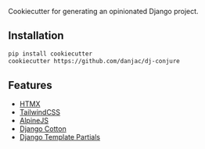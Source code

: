 Cookiecutter for generating an opinionated Django project.

## Installation

```bash
pip install cookiecutter
cookiecutter https://github.com/danjac/dj-conjure
```

## Features

* [HTMX](https://htmx.org/)
* [TailwindCSS](https://tailwindcss.com/)
* [AlpineJS](https://alpinejs.dev/)
* [Django Cotton](https://django-cotton.com/)
* [Django Template Partials](https://github.com/carltongibson/django-template-partials)

